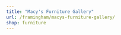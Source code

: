 ```yaml
---
title: "Macy's Furniture Gallery"
url: /framingham/macys-furniture-gallery/
shop: furniture
---
```

